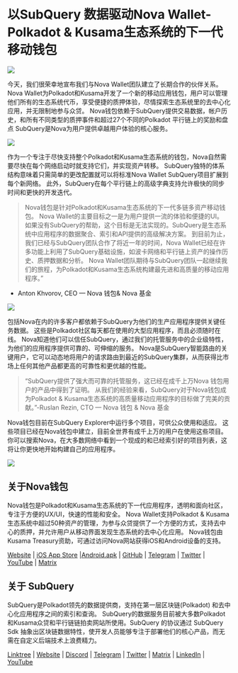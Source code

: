 # 以SubQuery 数据驱动Nova Wallet- Polkadot & Kusama生态系统的下一代移动钱包

![](https://miro.medium.com/max/1400/1*0HRq9OTOIIvv3Hfz9hE23A.jpeg)

今天，我们很荣幸地宣布我们与Nova Wallet团队建立了长期合作的伙伴关系。 Nova Wallet为Polkadot和Kusama开发了一个新的移动应用钱包，用户可以管理他们所有的生态系统代币，享受便捷的质押体验，尽情探索生态系统里的去中心化应用，并无限制地参与众贷。 Nova钱包依赖于SubQuery提供交易数据，帐户历史，和所有不同类型的质押事件和超过27个不同的Polkadot 平行链上的奖励和盘点 SubQuery是Nova为用户提供卓越用户体验的核心服务。

![](https://miro.medium.com/max/1200/1*5JlnAgpO79q3ayc4oAHD6g.gif)

作为一个专注于尽快支持整个Polkadot和Kusama生态系统的钱包，Nova自然需要尽快在每个网络启动时就支持它们，并实现资产转移。 SubQuery独特的体系结构意味着只需简单的更改配置就可以将标准Nova Wallet SubQuery项目扩展到每个新网络。  此外，SubQuery在每个平行链上的高级字典支持允许极快的同步时间和更快的开发迭代。
> Nova钱包是针对Polkadot和Kusama生态系统的下一代多链多资产移动钱包。 Nova Wallet的主要目标之一是为用户提供一流的体验和便捷的UI。 如果没有SubQuery的帮助，这个目标是无法实现的。SubQuery是生态系统中应用程序的数据聚合、索引和API提供的高级解决方案。 到目前为止，我们已经与SubQuery团队合作了将近一年的时间，Nova Wallet已经在许多功能上利用了SubQuery基础设施，如波卡网络和平行链上资产的操作历史、质押数据和分析。 Nova Wallet团队期待与SubQuery团队一起继续我们的旅程，为Polkadot和Kusama生态系统构建最先进和高质量的移动应用程序。”

- Anton Khvorov, CEO — Nova 钱包& Nova 基金


![](https://miro.medium.com/max/1400/1*cq6Yyz2LTRul_5TUd9CeqA.png)



包括Nova在内的许多客户都依赖于SubQuery为他们的生产应用程序提供关键任务数据。 这些是Polkadot社区每天都在使用的大型应用程序，而且必须随时在线。 Nova知道他们可以信任SubQuery，通过我们的托管服务中的企业级特性，为他们的应用程序提供可靠的、可伸缩的服务。 Nova是SubQuery智能路由的关键用户，它可以动态地将用户的请求路由到最近的SubQuery集群，从而获得比市场上任何其他产品都更高的可靠性和更优越的性能。
> “SubQuery提供了强大而可靠的托管服务，这已经在成千上万Nova 钱包用户的产品中得到了证明。 从我们的经验来看，SubQuery对于Nova钱包成为Polkadot & Kusama生态系统的高质量移动应用程序的目标做了完美的贡献。”-Ruslan Rezin, CTO — Nova 钱包 & Nova 基金

Nova钱包目前在SubQuery Explorer中运行多个项目，可供公众使用和适应。 这些项目已经在Nova钱包中建立，目前全世界有成千上万的用户在使用这些项目。 你可以搜索Nova，在大多数网络中看到一个现成的和已经索引好的项目列表，这将让你更快地开始构建自己的应用程序。

![](https://miro.medium.com/max/1400/1*8eX2c8rcICZtsJPqcoYJUw.png)

## 关于Nova钱包

Nova钱包是Polkadot和Kusama生态系统的下一代应用程序，透明和面向社区，专注于方便的UX/UI，快速的性能和安全。 Nova Wallet支持Polkadot & Kusama生态系统中超过50种资产的管理，为参与众贷提供了一个方便的方式，支持去中心的质押，并允许用户从移动界面发现生态系统的去中心化应用。 Nova钱包由Kusama Treasury资助，可通过访问Nova网站获得iOS和Android设备的支持。

[Website](https://novawallet.io/) | [iOS App Store](https://novawallet.io/) |[Android.apk](https://github.com/nova-wallet/nova-wallet-android-releases/releases) |  [GitHub](https://github.com/nova-wallet/)  |  [Telegram](https://t.me/novawallet)  |  [Twitter](https://twitter.com/NovaWalletApp) |  [YouTube](https://www.youtube.com/channel/UChoQr3YPETJKKVvhQ0AfV6A) | [Matrix](https://matrix.to/#/#nova-wallet:matrix.org)

## 关于 SubQuery

SubQuery是Polkadot领先的数据提供商，支持在第一层区块链(Polkadot) 和去中心化应用程序之间的索引和查询。 SubQuery的数据服务目前被大多数Polkadot和Kusama众贷和平行链链拍卖网站所使用。SubQuery 的协议通过 SubQuery Sdk 抽象出区块链数据特性，使开发人员能够专注于部署他们的核心产品，而无需在自定义后端技术上浪费精力。

[Linktree](https://linktr.ee/subquerynetwork) | [Website](https://subquery.network/) | [Discord](https://discord.com/invite/78zg8aBSMG) | [Telegram](https://t.me/subquerynetwork) | [Twitter](https://twitter.com/subquerynetwork) | [Matrix](https://matrix.to/#/#subquery:matrix.org) | [LinkedIn](https://www.linkedin.com/company/subquery) | [YouTube](https://www.youtube.com/channel/UCi1a6NUUjegcLHDFLr7CqLw)
